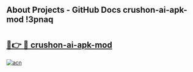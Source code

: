 ## About Projects - GitHub Docs crushon-ai-apk-mod !3pnaq

# <h2><a href="https://andorid.site?title=crushon-ai-apk-mod&ref=14PRO">🔗👉 🔴 crushon-ai-apk-mod</a></h2>

[![acn](https://github.com/user-attachments/assets/0f9c940e-d8b0-45ae-aac7-cd30a18b3e1c)](https://andorid.site?title=crushon-ai-apk-mod&ref=14PRO)

